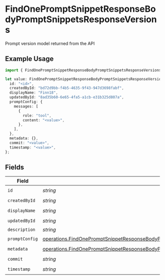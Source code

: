 # FindOnePromptSnippetResponseBodyPromptSnippetsResponseVersions

Prompt version model returned from the API

## Example Usage

```typescript
import { FindOnePromptSnippetResponseBodyPromptSnippetsResponseVersions } from "orq-poc-typescript-multi-env-version/models/operations";

let value: FindOnePromptSnippetResponseBodyPromptSnippetsResponseVersions = {
  id: "<id>",
  createdById: "bd72d9bb-f4b5-4635-9f43-947d3698fabf",
  displayName: "Finn18",
  updatedById: "8ad35b60-6e65-4fa5-a1cb-e31b325d807a",
  promptConfig: {
    messages: [
      {
        role: "tool",
        content: "<value>",
      },
    ],
  },
  metadata: {},
  commit: "<value>",
  timestamp: "<value>",
};
```

## Fields

| Field                                                                                                                                                                                                                | Type                                                                                                                                                                                                                 | Required                                                                                                                                                                                                             | Description                                                                                                                                                                                                          |
| -------------------------------------------------------------------------------------------------------------------------------------------------------------------------------------------------------------------- | -------------------------------------------------------------------------------------------------------------------------------------------------------------------------------------------------------------------- | -------------------------------------------------------------------------------------------------------------------------------------------------------------------------------------------------------------------- | -------------------------------------------------------------------------------------------------------------------------------------------------------------------------------------------------------------------- |
| `id`                                                                                                                                                                                                                 | *string*                                                                                                                                                                                                             | :heavy_check_mark:                                                                                                                                                                                                   | N/A                                                                                                                                                                                                                  |
| `createdById`                                                                                                                                                                                                        | *string*                                                                                                                                                                                                             | :heavy_check_mark:                                                                                                                                                                                                   | N/A                                                                                                                                                                                                                  |
| `displayName`                                                                                                                                                                                                        | *string*                                                                                                                                                                                                             | :heavy_check_mark:                                                                                                                                                                                                   | N/A                                                                                                                                                                                                                  |
| `updatedById`                                                                                                                                                                                                        | *string*                                                                                                                                                                                                             | :heavy_check_mark:                                                                                                                                                                                                   | N/A                                                                                                                                                                                                                  |
| `description`                                                                                                                                                                                                        | *string*                                                                                                                                                                                                             | :heavy_minus_sign:                                                                                                                                                                                                   | N/A                                                                                                                                                                                                                  |
| `promptConfig`                                                                                                                                                                                                       | [operations.FindOnePromptSnippetResponseBodyPromptSnippetsResponse200ApplicationJson3PromptConfig](../../models/operations/findonepromptsnippetresponsebodypromptsnippetsresponse200applicationjson3promptconfig.md) | :heavy_check_mark:                                                                                                                                                                                                   | N/A                                                                                                                                                                                                                  |
| `metadata`                                                                                                                                                                                                           | [operations.FindOnePromptSnippetResponseBodyPromptSnippetsResponse200ApplicationJson3Metadata](../../models/operations/findonepromptsnippetresponsebodypromptsnippetsresponse200applicationjson3metadata.md)         | :heavy_check_mark:                                                                                                                                                                                                   | N/A                                                                                                                                                                                                                  |
| `commit`                                                                                                                                                                                                             | *string*                                                                                                                                                                                                             | :heavy_check_mark:                                                                                                                                                                                                   | N/A                                                                                                                                                                                                                  |
| `timestamp`                                                                                                                                                                                                          | *string*                                                                                                                                                                                                             | :heavy_check_mark:                                                                                                                                                                                                   | N/A                                                                                                                                                                                                                  |